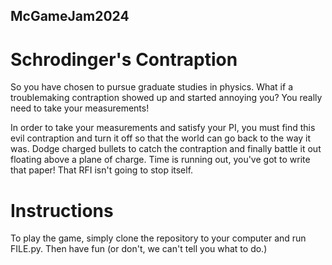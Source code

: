 ## McGameJam2024
# Schrodinger's Contraption


So you have chosen to pursue graduate studies in physics. What if a troublemaking contraption showed up and started annoying you? You really need to take your measurements!

In order to take your measurements and satisfy your PI, you must find this evil contraption and turn it off so that the world can go back to the way it was. Dodge charged bullets to catch the contraption and finally battle it out floating above a plane of charge. Time is running out, you've got to write that paper! That RFI isn't going to stop itself. 


# Instructions

To play the game, simply clone the repository to your computer and run FILE.py. Then have fun (or don't, we can't tell you what to do.)
